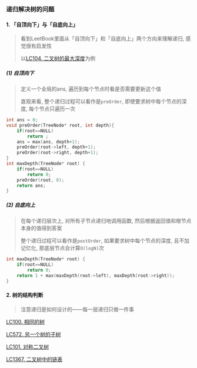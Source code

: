 ### 递归解决树的问题


#### 1. 「自顶向下」与「自底向上」
> 看到LeetBook里面从「自顶向下」和「自底向上」两个方向来理解递归, 感觉很有启发性
>
> 以[LC104. 二叉树的最大深度](https://leetcode.cn/problems/maximum-depth-of-binary-tree/)为例

##### (1) 自顶向下
> 定义一个全局的ans, 遍历到每个节点时看是否需要更新这个值
>
> 直观来看, 整个递归过程可以看作是`preOrder`, 即使要求树中每个节点的深度, 每个节点只遍历一次

```CPP
int ans = 0;
void preOrder(TreeNode* root, int depth){
    if(root==NULL)
        return ;
    ans = max(ans, depth+1);
    preOrder(root->left, depth+1);
    preOrder(root->right, depth+1);
}
int maxDepth(TreeNode* root) {
    if(root==NULL)
        return 0;
    preOrder(root, 0);
    return ans;
}
```

##### (2) 自底向上
> 在每个递归层次上, 对所有子节点递归地调用函数, 然后根据返回值和根节点本身的值得到答案
> 
> 整个递归过程可以看作是`postOrder`, 如果要求树中每个节点的深度, 且不加记忆化, 那底层节点会计算`O(logN)`次

```CPP
int maxDepth(TreeNode* root) {
    if(root==NULL)
        return 0;
    return 1 + max(maxDepth(root->left), maxDepth(root->right));
}
```


#### 2. 树的结构判断
> 注意递归是如何设计的——每一层递归只做一件事

[LC100. 相同的树](https://leetcode.cn/problems/same-tree/)

[LC572. 另一个树的子树](https://leetcode.cn/problems/subtree-of-another-tree/)

[LC101. 对称二叉树](https://leetcode.cn/leetbook/read/data-structure-binary-tree/xoxzgv/)

[LC1367. 二叉树中的链表](/markdown/LC1367.%20二叉树中的链表.md)